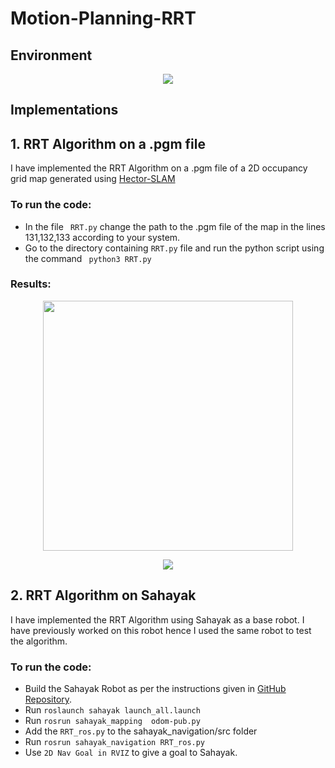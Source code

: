 # Motion-Planning-RRT

## Environment
<p align="center">
<img src="https://user-images.githubusercontent.com/64685403/142732461-619aae52-417f-4a92-95db-b18cb9ffc288.png">
</p>

## Implementations

## 1. RRT Algorithm on a .pgm file
I have implemented the RRT Algorithm on a .pgm file of a 2D occupancy grid map generated using [Hector-SLAM](http://wiki.ros.org/hector_slam)

### To run the code:
* In the file ``` RRT.py``` change the path to the .pgm file of the map in the lines 131,132,133 according to your system. 
* Go to the directory containing ```RRT.py``` file and run the python script using the command ``` python3 RRT.py```

### Results:

<p align="center">
<img src="https://user-images.githubusercontent.com/64685403/142731979-a7d1eb86-4296-4d39-be3b-4cb61d6e01ec.png" width="400">
</p>

<p align="center">
<img src="https://user-images.githubusercontent.com/64685403/142732059-37e6662e-ff12-4ed5-9190-fd74f54d22d8.gif">
</p>

## 2. RRT Algorithm on Sahayak
I have implemented the RRT Algorithm using Sahayak as a base robot.
I have previously worked on this robot hence I used the same robot to test the algorithm.

### To run the code:
* Build the Sahayak Robot as per the instructions given in [GitHub Repository](https://github.com/IvLabs/Sahayak-v3). 
* Run ```roslaunch sahayak launch_all.launch``` 
* Run ```rosrun sahayak_mapping  odom-pub.py```
* Add the ```RRT_ros.py``` to the sahayak_navigation/src folder
* Run ```rosrun sahayak_navigation RRT_ros.py``` 
* Use ```2D Nav Goal in RVIZ``` to give a goal to Sahayak.

